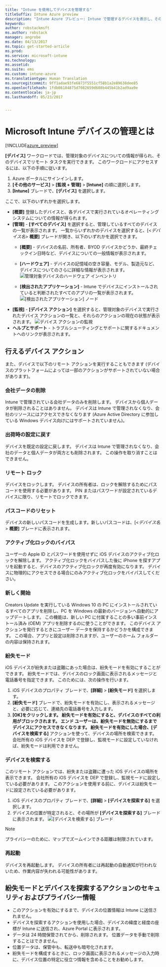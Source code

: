 ```yaml
---
title: "Intune を使用してデバイスを管理する"
titleSuffix: Intune Azure preview
description: "Intune Azure プレビュー: Intune で管理するデバイスを表示し、そのデバイスで各種操作を実行する方法について説明します。"
keywords: 
author: robstackmsft
ms.author: robstack
manager: angrobe
ms.date: 04/13/2017
ms.topic: get-started-article
ms.prod: 
ms.service: microsoft-intune
ms.technology: 
ms.assetid: 
ms.suite: ems
ms.custom: intune-azure
ms.translationtype: Human Translation
ms.sourcegitcommit: 9ff1adae93fe6873f5551cf58b1a2e89638dee85
ms.openlocfilehash: 1fdb86184875d7082659d608b445b41b2ad9aa9e
ms.contentlocale: ja-jp
ms.lasthandoff: 05/23/2017


---
```


# <a name="what-is-microsoft-intune-device-management"></a>Microsoft Intune デバイスの管理とは


[!INCLUDE[azure_preview](./includes/azure_preview.md)]

**[デバイス]** ワークロードでは、管理対象のデバイスについての情報が得られ、そのデバイスでリモート タスクを実行できます。 このワークロードにアクセスするには、以下の手順に従います。

1. Azure ポータルにサインインします。
2. **[その他のサービス]** > **[監視 + 管理]** > **[Intune]** の順に選択します。
3. **[Intune]** ブレードで、**[デバイス]** を選択します。

ここで、以下のいずれかを選択します。

- **[概要]** 登録したデバイスと、各デバイスで実行されているオペレーティング システムについての情報が得られます。
- **[管理]** - **[すべてのデバイス]** を選択すると、管理しているすべてのデバイスの一覧が表示されます。
    一覧からいずれかのデバイスを選択すると、[<*デバイス名*> **概要]** ブレードが開き、以下のいずれかを選択できます。
    - **[概要]** - デバイスの名前、所有者、BYOD デバイスかどうか、最終チェックイン日時など、デバイスについての一般情報が表示されます。

    - **[ハードウェア]** - デバイスの記憶域の空き容量、モデル、製造元など、デバイスについてのさらに詳細な情報が表示されます。
    ![管理対象デバイスのハードウェア インベントリ](./media/hardware-inventory.png)
    - **[検出されたアプリケーション]** - Intune でデバイスにインストールされていると判断されたすべてのアプリの一覧が表示されます。
    ![[検出されたアプリケーション] ノード](./media/detected-applications.png)
- **[監視]** - **[デバイス アクション]** を選択すると、管理対象のデバイスで実行されたデバイス アクションの一覧と、それらのアクションの現在の状態が表示されます。
![デバイス アクションの監視](./media/monitor-device-actions.png)
- **ヘルプとサポート** - トラブルシューティングとサポートに関するドキュメントへのリンクが表示されます。

## <a name="available-device-actions"></a>行えるデバイス アクション

また、デバイスで以下のリモート アクションを実行することもできます (デバイスのプラットフォームによっては一部のアクションがサポートされていない場合があります)。

### <a name="remove-company-data"></a>**会社データの削除**
Intune で管理されている会社データのみを削除します。 デバイスから個人データが削除されることはありません。 デバイスは Intune で管理されなくなり、会社のリソースにはアクセスできなくなります (Azure Active Directory に参加している Windows デバイス向けにはサポートされていません)。

### <a name="factory-reset"></a>**出荷時の設定に戻す**
デバイスを既定の設定に戻します。 デバイスは Intune で管理されなくなり、会社のデータと個人データが両方とも削除されます。 この操作を取り消すことはできません。

### <a name="remote-lock"></a>**リモート ロック**
デバイスをロックします。 デバイスの所有者は、ロックを解除するためにパスコードを使用する必要があります。 PIN またはパスワードが設定されているデバイスに限り、リモートでロックできます。

### <a name="reset-passcode"></a>**パスコードのリセット**
デバイスの新しいパスコードを生成します。新しいパスコードは、[<*デバイス名*> **概要]** ブレードに表示されます。

### <a name="bypass-activation-lock"></a>**アクティブ化ロックのバイパス**
ユーザーの Apple ID とパスワードを使用せずに iOS デバイスのアクティブ化ロックを解除します。 アクティブ化ロックをバイパスした後に iPhone を探すアプリを起動すると、デバイスのアクティブ化ロックが再度有効になります。 デバイスに物理的にアクセスできる場合にのみアクティブ化ロックをバイパスしてください。

### <a name="fresh-start"></a>**新しく開始**

Creators Update を実行している Windows 10 の PC にインストールされているすべてのアプリを削除し、PC を Windows の最新のバージョンへ自動的にアップデートします。
この機能は、新しい PC に付属することの多い事前インストール済み (OEM) アプリを削除するのに使うことができます。 このデバイス アクションを発行するときにユーザー データを保持するかどうかを構成できます。 この場合、アプリと設定は削除されますが、ユーザーのホーム フォルダーの内容は保持されます。


### <a name="lost-mode"></a>**紛失モード**
iOS デバイスが紛失または盗難にあった場合は、紛失モードを有効にすることができます。 紛失モードでは、デバイスのロック画面に表示されるメッセージと電話番号を指定できます。 このためには、次の操作を行います。
1.    iOS デバイスのプロパティ ブレードで、**[詳細]**  >  **[紛失モード]** を選択します。
2.    **[紛失モード]** ブレードで、紛失モードを有効にし、表示されるメッセージと、必要に応じて、連絡先の電話番号を入力します。
3.    **[OK]**をクリックします。
紛失モードを有効にすると、デバイスのすべての利用がブロックされます。 エンド ユーザーは、紛失モードを無効にするまでデバイスにアクセスできなくなります。 紛失モードを有効にした場合、**[デバイスを検索する]** アクションを使って、デバイスの場所を検索できます。
会社所有の iOS デバイスを DEP で登録し、監視モードに設定していなければ、紛失モードは利用できません。

### <a name="locate-device"></a>**デバイスを検索する**
このリモート アクションでは、紛失または盗難に遭った iOS デバイスの場所を表示できます。 会社所有の iOS デバイスを DEP で登録し、監視モードに設定している必要があります。 このアクションを使用する前に、デバイスは紛失モードに設定されている必要があります。
1.    iOS デバイスのプロパティ ブレードで、**[詳細]**  >  **[デバイスを探索する]** を選択します。
2.    デバイスの位置が特定されると、その場所が **[デバイスを探索する]** ブレードに表示されます。
    ![[デバイスを検索する] ブレード](./media/locate-device.png)

>[!NOTE]
>プライバシーのために、マップでズームインできる距離は制限されています。

### <a name="restart"></a>**再起動**
デバイスを再起動します。 デバイスの所有者には再起動の自動通知が行われないため、作業内容が失われる可能性があります。


## <a name="security-and-privacy-information-for-the-lost-mode-and-locate-device-actions"></a>紛失モードとデバイスを探索するアクションのセキュリティおよびプライバシー情報
- このアクションを有効にするまで、デバイスの位置情報は Intune に送信されません。
- デバイスを探索するアクションを使用した場合、デバイスの緯度と経度の座標が Intune に送信され、Azure Portal に表示されます。
- データは 24 時間保管されてから、削除されます。 位置データを手動で削除することはできません。
- 位置データは、保管中も、転送中も暗号化されます。
- 紛失モードを構成するときに、ロック画面に表示されるメッセージの入力時に、デバイス位置の特定に役立つ情報を含めることをお勧めします。

